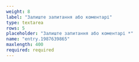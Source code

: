 ```yaml
---
weight: 8
label: "Залиште запитання або коментарі"
type: textarea
rows: 5
placeholder: "Залиште запитання або коментарі *"
name: "entry.1987639865"
maxlength: 400
required: required
---
```

